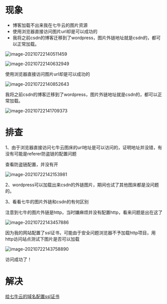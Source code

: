 # 现象

- 博客加载不出来我在七牛云的图片资源
- 使用浏览器直接访问图片url却是可以成功的
- 我将之前csdn的博客迁移到了wordpress，图片外链地址就是csdn的，都可以正常加载。

![image-20210722140511459](https://image.lvbibir.cn/blog/image-20210722140511459.png)

![image-20210722140632949](https://image.lvbibir.cn/blog/image-20210722140632949.png)

使用浏览器直接访问图片url却是可以成功的

![image-20210722140852643](https://image.lvbibir.cn/blog/image-20210722140852643.png)

我将之前csdn的博客迁移到了wordpress，图片外链地址就是csdn的，都可以正常加载。

![image-20210722141709373](https://image.lvbibir.cn/blog/image-20210722141709373.png)

# 排查

1、由于浏览器直接访问七牛云图床的url地址是可以访问的，证明地址并没错，有没有可能是referer防盗链的配置问题

查看防盗链配置，并没有开

![image-20210722142153981](https://image.lvbibir.cn/blog/image-20210722142153981.png)

2、wordpress可以加载出来csdn的外链图片，期间也试了其他图床都是没问题的。

3、看看七牛的图片外链和csdn的有何区别

注意到七牛的图片外链是http，当时嫌麻烦并没有配置http，看来问题是出在这了

![image-20210722143457886](https://image.lvbibir.cn/blog/image-20210722143457886.png)

因为我的网站配置了ssl证书，可能由于安全问题浏览器不予加载http项目，用http访问站点测试下图片是否可以加载

![image-20210722143758890](https://image.lvbibir.cn/blog/image-20210722143758890.png)

访问成功了！

# 解决

[给七牛云的域名配置ssl证书](https://lvbibir.cn/archives/247/)



